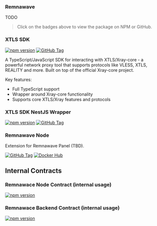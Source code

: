 ### Remnawave

TODO

> Click on the badges above to view the package on NPM or GitHub.

### XTLS SDK

[![npm version](https://img.shields.io/npm/v/@remnawave/xtls-sdk)](https://www.npmjs.com/package/@remnawave/xtls-sdk)
[![GitHub Tag](https://img.shields.io/github/v/tag/remnawave/xtls-sdk)](https://github.com/remnawave/xtls-sdk)

A TypeScript/JavaScript SDK for interacting with XTLS/Xray-core - a powerful network proxy tool that supports protocols like VLESS, XTLS, REALITY and more. Built on top of the official Xray-core project.

Key features:

- Full TypeScript support
- Wrapper around Xray-core functionality
- Supports core XTLS/Xray features and protocols

### XTLS SDK NestJS Wrapper

[![npm version](https://img.shields.io/npm/v/@remnawave/xtls-sdk-nestjs)](https://www.npmjs.com/package/@remnawave/xtls-sdk-nestjs)
[![GitHub Tag](https://img.shields.io/github/v/tag/remnawave/xtls-sdk-nestjs)](https://github.com/remnawave/xtls-sdk-nestjs)

### Remnawave Node

Extension for Remnawave Panel (TBD).

[![GitHub Tag](https://img.shields.io/github/v/tag/remnawave/node)](https://github.com/remnawave/node)
[![Docker Hub](https://img.shields.io/docker/v/remnawave/node?label=docker)](https://hub.docker.com/r/remnawave/node)

## Internal Contracts

### Remnawace Node Contract (internal usage)

[![npm version](https://img.shields.io/npm/v/@remnawave/node-contract)](https://www.npmjs.com/package/@remnawave/node-contract)

### Remnawace Backend Contract (internal usage)

[![npm version](https://img.shields.io/npm/v/@remnawave/backend-contract)](https://www.npmjs.com/package/@remnawave/backend-contract)
